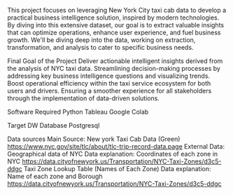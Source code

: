 This project focuses on leveraging New York City taxi cab data to develop a practical business intelligence solution, inspired by modern technologies. By diving into this extensive dataset, 
our goal is to extract valuable insights that can optimize operations, enhance user experience, and fuel business growth. We'll be diving deep into the data, working on extraction, transformation, and analysis to cater to specific business needs.

Final Goal of the Project
Deliver actionable intelligent insights derived from the analysis of NYC taxi data.
Streamlining decision-making processes by addressing key business intelligence questions and visualizing trends.
Boost operational efficiency within the taxi service ecosystem for both users and drivers.
Ensuring a smoother experience for all stakeholders through the implementation of data-driven solutions.

Software Required
Python
Tableau
Google Colab

Target DW Database
Postgresql

Data sources
Main Source:
New york Taxi Cab Data (Green)
https://www.nyc.gov/site/tlc/about/tlc-trip-record-data.page
External Data:
Geographical data of NYC 
Data explanation: Coordinates of each zone in NYC
https://data.cityofnewyork.us/Transportation/NYC-Taxi-Zones/d3c5-ddgc
Taxi Zone Lookup Table (Names of Each Zone)
Data explanation: Name of each zone and Borough 
https://data.cityofnewyork.us/Transportation/NYC-Taxi-Zones/d3c5-ddgc
